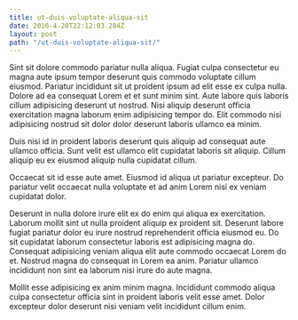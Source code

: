 ```yaml
---
title: ut-duis-voluptate-aliqua-sit
date: 2016-4-20T22:12:03.284Z
layout: post
path: "/ut-duis-voluptate-aliqua-sit/"
---
```


Sint sit dolore commodo pariatur nulla aliqua. Fugiat culpa consectetur eu magna aute ipsum tempor deserunt quis commodo voluptate cillum eiusmod. Pariatur incididunt sit ut proident ipsum ad elit esse ex culpa nulla. Dolore ad ea consequat Lorem et et sunt minim sint. Aute labore quis laboris cillum adipisicing deserunt ut nostrud. Nisi aliquip deserunt officia exercitation magna laborum enim adipisicing tempor do. Elit commodo nisi adipisicing nostrud sit dolor dolor deserunt laboris ullamco ea minim.

Duis nisi id in proident laboris deserunt quis aliquip ad consequat aute ullamco officia. Sunt velit est ullamco elit cupidatat laboris sit aliquip. Cillum aliquip eu ex eiusmod aliquip nulla cupidatat cillum.

Occaecat sit id esse aute amet. Eiusmod id aliqua ut pariatur excepteur. Do pariatur velit occaecat nulla voluptate et ad anim Lorem nisi ex veniam cupidatat dolor.

Deserunt in nulla dolore irure elit ex do enim qui aliqua ex exercitation. Laborum mollit sint ut nulla proident aliquip ex proident sit. Deserunt labore fugiat pariatur dolor eu irure nostrud reprehenderit officia eiusmod eu. Do sit cupidatat laborum consectetur laboris est adipisicing magna do. Consequat adipisicing veniam aliqua elit aute commodo occaecat Lorem do et. Nostrud magna do consequat in Lorem ea anim. Pariatur ullamco incididunt non sint ea laborum nisi irure do aute magna.

Mollit esse adipisicing ex anim minim magna. Incididunt commodo aliqua culpa consectetur officia sint in proident laboris velit esse amet. Dolor excepteur dolor deserunt nisi veniam velit incididunt cillum enim.